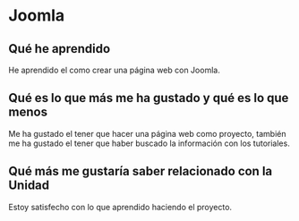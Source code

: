 # Joomla
## Qué he aprendido
He aprendido el como crear una página web con Joomla.
## Qué es lo que más me ha gustado y qué es lo que menos
Me ha gustado el tener que hacer una página web como proyecto, también me ha gustado el tener que haber buscado la información con los tutoriales.
## Qué más me gustaría saber relacionado con la Unidad
Estoy satisfecho con lo que aprendido haciendo el proyecto.

